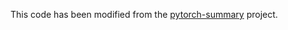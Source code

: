 This code has been modified from the [pytorch-summary](https://github.com/sksq96/pytorch-summary) project.